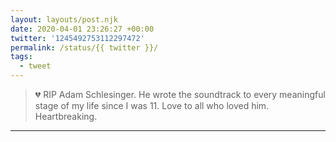 ```yaml
---
layout: layouts/post.njk
date: 2020-04-01 23:26:27 +00:00
twitter: '1245492753112297472'
permalink: /status/{{ twitter }}/
tags: 
  - tweet
---
```


> 💔 RIP Adam Schlesinger. He wrote the soundtrack to every meaningful stage of my life since I was 11. Love to all who loved him. Heartbreaking.

---
